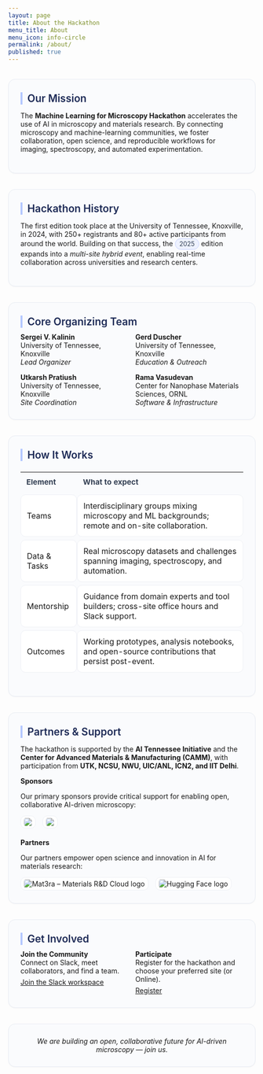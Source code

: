 ```yaml
---
layout: page
title: About the Hackathon
menu_title: About
menu_icon: info-circle
permalink: /about/
published: true
---
```


<!-- reuse the same styles as Home so both pages match -->
<style>
.section-card{
  background:#fafbfd;
  border:1px solid #e8ecf3;
  border-radius:14px;
  padding:26px 24px;
  margin:32px 0;
  box-shadow:0 1px 2px rgba(16,24,40,.04);
}
.section-card h2{
  font-size:1.3rem;
  color:#1d2a56;
  margin-top:0;
  margin-bottom:10px;
  font-weight:600;
  border-left:4px solid #b4c8ff;
  padding-left:10px;
}
.grid-2{ display:grid; grid-template-columns: 1fr 1fr; gap:14px; }
@media (max-width: 760px){ .grid-2{ grid-template-columns:1fr; } }
.table-soft{
  width:100%; border-collapse:separate; border-spacing:0 6px;
}
.table-soft th{ text-align:left; font-weight:700; font-size:.95rem; color:#344054; padding:10px 12px; }
.table-soft td{ background:#fff; border:1px solid #eef0f5; border-radius:10px; padding:12px; }

/* tiny helpers to mirror Home feel */
.badge{ display:inline-block; font-size:.8rem; padding:.2rem .5rem; border-radius:999px; background:#eef2ff; color:#334155; border:1px solid #c7d2fe; }
.logo-row{ display:flex; flex-wrap:wrap; gap:10px 14px; align-items:center; }
.logo-row img{ max-height:56px; width:auto; height:auto; object-fit:contain; background:#fff; padding:.25rem .4rem; border-radius:10px; border:1px solid #eef0f5; }
</style>

<div class="section-card">
  <h2>Our Mission</h2>
  <p>
    The <strong>Machine Learning for Microscopy Hackathon</strong> accelerates the use of AI in microscopy and materials research.
    By connecting microscopy and machine-learning communities, we foster collaboration, open science, and reproducible workflows
    for imaging, spectroscopy, and automated experimentation.
  </p>
</div>

<div class="section-card">
  <h2>Hackathon History</h2>
  <p>
    The first edition took place at the University of Tennessee, Knoxville, in 2024, with 250+ registrants and 80+ active participants
    from around the world. Building on that success, the <span class="badge">2025</span> edition expands into a <em>multi-site hybrid event</em>,
    enabling real-time collaboration across universities and research centers.
  </p>
</div>

<div class="section-card">
  <h2>Core Organizing Team</h2>
  <div class="grid-2">
    <div>
      <strong>Sergei V. Kalinin</strong><br>
      University of Tennessee, Knoxville<br>
      <em>Lead Organizer</em>
    </div>
    <div>
      <strong>Gerd Duscher</strong><br>
      University of Tennessee, Knoxville<br>
      <em>Education &amp; Outreach</em>
    </div>
    <div>
      <strong>Utkarsh Pratiush</strong><br>
      University of Tennessee, Knoxville<br>
      <em>Site Coordination</em>
    </div>
    <div>
      <strong>Rama Vasudevan</strong><br>
      Center for Nanophase Materials Sciences, ORNL<br>
      <em>Software &amp; Infrastructure</em>
    </div>
  </div>
</div>

<div class="section-card">
  <h2>How It Works</h2>
  <table class="table-soft">
    <thead><tr><th>Element</th><th>What to expect</th></tr></thead>
    <tbody>
      <tr><td>Teams</td><td>Interdisciplinary groups mixing microscopy and ML backgrounds; remote and on-site collaboration.</td></tr>
      <tr><td>Data & Tasks</td><td>Real microscopy datasets and challenges spanning imaging, spectroscopy, and automation.</td></tr>
      <tr><td>Mentorship</td><td>Guidance from domain experts and tool builders; cross-site office hours and Slack support.</td></tr>
      <tr><td>Outcomes</td><td>Working prototypes, analysis notebooks, and open-source contributions that persist post-event.</td></tr>
    </tbody>
  </table>
</div>

<div class="section-card">
  <h2>Partners &amp; Support</h2>

  <p>
    The hackathon is supported by the <strong>AI Tennessee Initiative</strong> and the
    <strong>Center for Advanced Materials &amp; Manufacturing (CAMM)</strong>, with participation from
    <strong>UTK, NCSU, NWU, UIC/ANL, ICN2, and IIT Delhi</strong>.
  </p>

  <p><strong>Sponsors</strong></p>
  <p>
    Our primary sponsors provide critical support for enabling open, collaborative AI-driven microscopy:
  </p>
  <div class="logo-row" style="margin-top:10px;">
    <img src="{{ '/assets/ONR.png' | relative_url }}"  style="max-height:64px;">
    <img src="{{ '/assets/tf_logo.png' | relative_url }}"  style="max-height:64px;">
  </div>

  <p style="margin-top:20px;"><strong>Partners</strong></p>
  <p>
    Our partners empower open science and innovation in AI for materials research:
  </p>
  <div class="logo-row" style="margin-top:10px;">
    <img src="{{ '/assets/mat3ra_logo.png' | relative_url }}" alt="Mat3ra – Materials R&D Cloud logo">
    <img src="{{ '/assets/hf.png' | relative_url }}" alt="Hugging Face logo">
  </div>
</div>



<div class="section-card">
  <h2>Get Involved</h2>
  <div class="grid-2">
    <div>
      <strong>Join the Community</strong><br>
      Connect on Slack, meet collaborators, and find a team.
      <div style="margin-top:6px;"><a href="https://tiny.utk.edu/slack">Join the Slack workspace</a></div>
    </div>
    <div>
      <strong>Participate</strong><br>
      Register for the hackathon and choose your preferred site (or Online).
      <div style="margin-top:6px;"><a href="{{ '/registration/' | relative_url }}">Register</a></div>
    </div>
  </div>
</div>

<div class="section-card" style="text-align:center;">
  <em>We are building an open, collaborative future for AI-driven microscopy — join us.</em>
</div>
